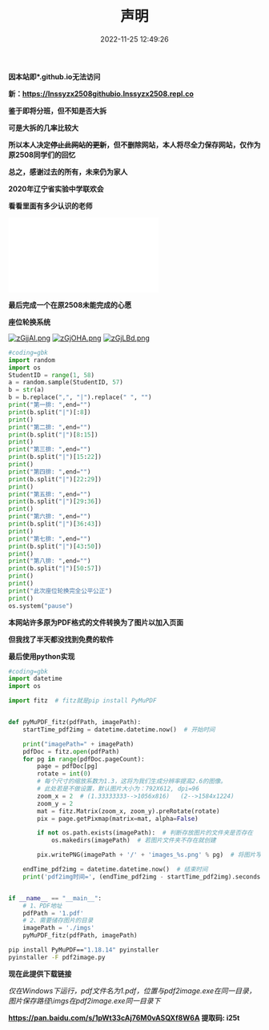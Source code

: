 ﻿---
title: 声明
date: 2022-11-25 12:49:26
tags:
---
**因本站即\*.github.io无法访问**

**新：https://lnssyzx2508githubio.lnssyzx2508.repl.co**

**鉴于即将分班，但不知是否大拆**

**可是大拆的几率比较大**

**所以本人决定~~停止此网站的更新~~，但不删除网站，本人将尽全力保存网站，仅作为原2508同学们的回忆**

**总之，感谢过去的所有，未来仍为家人**

**2020年辽宁省实验中学联欢会**

**看看里面有多少认识的老师**

<iframe src="//player.bilibili.com/player.html?aid=81443751&bvid=BV1eJ411h77h&cid=139377712&page=1" scrolling="no" border="0" frameborder="no" framespacing="0" allowfullscreen="true"> </iframe>

**最后完成一个在原2508未能完成的心愿**

**座位轮换系统**

[![zGjjAI.png](https://s1.ax1x.com/2022/11/24/zGjjAI.png)](https://imgse.com/i/zGjjAI)
[![zGjOHA.png](https://s1.ax1x.com/2022/11/24/zGjOHA.png)](https://imgse.com/i/zGjOHA)
[![zGjLBd.png](https://s1.ax1x.com/2022/11/24/zGjLBd.png)](https://imgse.com/i/zGjLBd)

```python
#coding=gbk
import random
import os
StudentID = range(1, 58)
a = random.sample(StudentID, 57)
b = str(a)
b = b.replace(",", "|").replace(" ", "")
print("第一排: ",end="")
print(b.split("|")[:8])
print()
print("第二排: ",end="")
print(b.split("|")[8:15])
print()
print("第三排: ",end="")
print(b.split("|")[15:22])
print()
print("第四排: ",end="")
print(b.split("|")[22:29])
print()
print("第五排: ",end="")
print(b.split("|")[29:36])
print()
print("第六排: ",end="")
print(b.split("|")[36:43])
print()
print("第七排: ",end="")
print(b.split("|")[43:50])
print()
print("第八排: ",end="")
print(b.split("|")[50:57])
print()
print()
print("此次座位轮换完全公平公正")
print()
os.system("pause")
```

**本网站许多原为PDF格式的文件转换为了图片以加入页面**

**但我找了半天都没找到免费的软件**

**最后使用python实现**

```python
#coding=gbk
import datetime
import os

import fitz  # fitz就是pip install PyMuPDF


def pyMuPDF_fitz(pdfPath, imagePath):
    startTime_pdf2img = datetime.datetime.now()  # 开始时间

    print("imagePath=" + imagePath)
    pdfDoc = fitz.open(pdfPath)
    for pg in range(pdfDoc.pageCount):
        page = pdfDoc[pg]
        rotate = int(0)
        # 每个尺寸的缩放系数为1.3，这将为我们生成分辨率提高2.6的图像。
        # 此处若是不做设置，默认图片大小为：792X612, dpi=96
        zoom_x = 2  # (1.33333333-->1056x816)   (2-->1584x1224)
        zoom_y = 2
        mat = fitz.Matrix(zoom_x, zoom_y).preRotate(rotate)
        pix = page.getPixmap(matrix=mat, alpha=False)

        if not os.path.exists(imagePath):  # 判断存放图片的文件夹是否存在
            os.makedirs(imagePath)  # 若图片文件夹不存在就创建

        pix.writePNG(imagePath + '/' + 'images_%s.png' % pg)  # 将图片写入指定的文件夹内

    endTime_pdf2img = datetime.datetime.now()  # 结束时间
    print('pdf2img时间=', (endTime_pdf2img - startTime_pdf2img).seconds)


if __name__ == "__main__":
    # 1、PDF地址
    pdfPath = '1.pdf'
    # 2、需要储存图片的目录
    imagePath = './imgs'
    pyMuPDF_fitz(pdfPath, imagePath)

```
```bash
pip install PyMuPDF=="1.18.14" pyinstaller
pyinstaller -F pdf2image.py
```

**现在此提供下载链接**

*仅在Windows下运行，pdf文件名为1.pdf，位置与pdf2image.exe在同一目录，图片保存路径\imgs在pdf2image.exe同一目录下*

**https://pan.baidu.com/s/1pWt33cAj76M0vASQXf8W6A 提取码: i25t**


